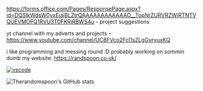 
https://forms.office.com/Pages/ResponsePage.aspx?id=DQSIkWdsW0yxEjajBLZtrQAAAAAAAAAAAAO__TopNrZURVRZWjRTNTVQUEVMOFQ1RVU3T0FKRjRBWS4u - project suggestions

yt channel with my adverts and projects - https://www.youtube.com/channel/UC8FVco2Fcl1sZLgGvryuxKQ

i like programming and messing round :D probably working on sommin dumb
my website: https://randspoon.co.uk/


[![vscode](https://img.shields.io/visual-studio-marketplace/v/swellaby.rust-pack?color=blue&include_prereleases&label=Visual%20Studio%20Code%20%20Online&logo=V)](https://vscode.dev)

![Therandomspoon's GitHub stats](https://github-readme-stats.vercel.app./api?username=therandomspoon&show_icons=true&theme=radical)

